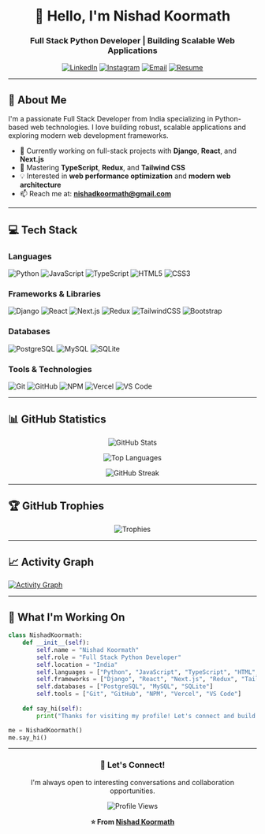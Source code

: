 <div align="center">
  
# 👋 Hello, I'm Nishad Koormath

### Full Stack Python Developer | Building Scalable Web Applications

[![LinkedIn](https://img.shields.io/badge/LinkedIn-0077B5?style=for-the-badge&logo=linkedin&logoColor=white)](https://linkedin.com/in/nishad-koormath)
[![Instagram](https://img.shields.io/badge/Instagram-E4405F?style=for-the-badge&logo=instagram&logoColor=white)](https://instagram.com/nishad_koormath_)
[![Email](https://img.shields.io/badge/Email-D14836?style=for-the-badge&logo=gmail&logoColor=white)](mailto:nishadkoormath@gmail.com)
[![Resume](https://img.shields.io/badge/Resume-4285F4?style=for-the-badge&logo=google-drive&logoColor=white)](https://1drv.ms/w/c/389d97c8274cfcec/EdQRTdTaSqVOn4nwmID5ghQB58emwJ_Sw5o6_ZlH9glN9A?e=acr8Ef)

</div>

---

## 🚀 About Me

I'm a passionate Full Stack Developer from India specializing in Python-based web technologies. I love building robust, scalable applications and exploring modern web development frameworks.

- 🔭 Currently working on full-stack projects with **Django**, **React**, and **Next.js**
- 🌱 Mastering **TypeScript**, **Redux**, and **Tailwind CSS**
- 💡 Interested in **web performance optimization** and **modern web architecture**
- 📫 Reach me at: **nishadkoormath@gmail.com**

---

## 💻 Tech Stack

### Languages
![Python](https://img.shields.io/badge/Python-3776AB?style=for-the-badge&logo=python&logoColor=white)
![JavaScript](https://img.shields.io/badge/JavaScript-F7DF1E?style=for-the-badge&logo=javascript&logoColor=black)
![TypeScript](https://img.shields.io/badge/TypeScript-007ACC?style=for-the-badge&logo=typescript&logoColor=white)
![HTML5](https://img.shields.io/badge/HTML5-E34F26?style=for-the-badge&logo=html5&logoColor=white)
![CSS3](https://img.shields.io/badge/CSS3-1572B6?style=for-the-badge&logo=css3&logoColor=white)

### Frameworks & Libraries
![Django](https://img.shields.io/badge/Django-092E20?style=for-the-badge&logo=django&logoColor=white)
![React](https://img.shields.io/badge/React-20232A?style=for-the-badge&logo=react&logoColor=61DAFB)
![Next.js](https://img.shields.io/badge/Next.js-000000?style=for-the-badge&logo=nextdotjs&logoColor=white)
![Redux](https://img.shields.io/badge/Redux-593D88?style=for-the-badge&logo=redux&logoColor=white)
![TailwindCSS](https://img.shields.io/badge/Tailwind_CSS-38B2AC?style=for-the-badge&logo=tailwind-css&logoColor=white)
![Bootstrap](https://img.shields.io/badge/Bootstrap-563D7C?style=for-the-badge&logo=bootstrap&logoColor=white)

### Databases
![PostgreSQL](https://img.shields.io/badge/PostgreSQL-316192?style=for-the-badge&logo=postgresql&logoColor=white)
![MySQL](https://img.shields.io/badge/MySQL-005C84?style=for-the-badge&logo=mysql&logoColor=white)
![SQLite](https://img.shields.io/badge/SQLite-07405E?style=for-the-badge&logo=sqlite&logoColor=white)

### Tools & Technologies
![Git](https://img.shields.io/badge/Git-F05032?style=for-the-badge&logo=git&logoColor=white)
![GitHub](https://img.shields.io/badge/GitHub-100000?style=for-the-badge&logo=github&logoColor=white)
![NPM](https://img.shields.io/badge/NPM-CB3837?style=for-the-badge&logo=npm&logoColor=white)
![Vercel](https://img.shields.io/badge/Vercel-000000?style=for-the-badge&logo=vercel&logoColor=white)
![VS Code](https://img.shields.io/badge/VS_Code-007ACC?style=for-the-badge&logo=visual-studio-code&logoColor=white)

---

## 📊 GitHub Statistics

<div align="center">
  
![GitHub Stats](https://github-readme-stats.vercel.app/api?username=nishad-koormath&show_icons=true&theme=radical&hide_border=true&bg_color=0D1117&title_color=F85D7F&icon_color=F8D866)

![Top Languages](https://github-readme-stats.vercel.app/api/top-langs/?username=nishad-koormath&layout=compact&theme=radical&hide_border=true&bg_color=0D1117&title_color=F85D7F)

![GitHub Streak](https://github-readme-streak-stats.herokuapp.com/?user=nishad-koormath&theme=radical&hide_border=true&background=0D1117&stroke=F85D7F&ring=F85D7F&fire=F8D866&currStreakLabel=F8D866)

</div>

---

## 🏆 GitHub Trophies

<div align="center">
  
![Trophies](https://github-profile-trophy.vercel.app/?username=nishad-koormath&theme=radical&no-frame=true&no-bg=true&column=7&margin-w=15)

</div>

---

## 📈 Activity Graph

[![Activity Graph](https://github-readme-activity-graph.vercel.app/graph?username=nishad-koormath&theme=tokyo-night&hide_border=true&bg_color=0D1117&color=F85D7F&line=F8D866&point=FFFFFF)](https://github.com/nishad-koormath)

---

## 💼 What I'm Working On

```python
class NishadKoormath:
    def __init__(self):
        self.name = "Nishad Koormath"
        self.role = "Full Stack Python Developer"
        self.location = "India"
        self.languages = ["Python", "JavaScript", "TypeScript", "HTML", "CSS"]
        self.frameworks = ["Django", "React", "Next.js", "Redux", "TailwindCSS", "Bootstrap"]
        self.databases = ["PostgreSQL", "MySQL", "SQLite"]
        self.tools = ["Git", "GitHub", "NPM", "Vercel", "VS Code"]
        
    def say_hi(self):
        print("Thanks for visiting my profile! Let's connect and build something amazing together!")

me = NishadKoormath()
me.say_hi()
```

---

<div align="center">

### 💬 Let's Connect!

I'm always open to interesting conversations and collaboration opportunities.

![Profile Views](https://komarev.com/ghpvc/?username=nishad-koormath&color=F85D7F&style=for-the-badge)

**⭐ From [Nishad Koormath](https://github.com/nishad-koormath)**

</div>
